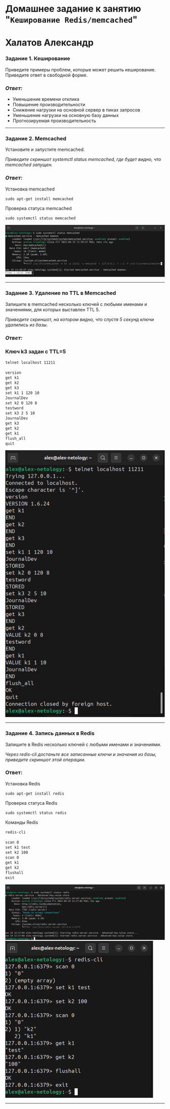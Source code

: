 # Домашнее задание к занятию "`Кеширование Redis/memcached`"
# Халатов Александр

### Задание 1. Кеширование
Приведите примеры проблем, которые может решить кеширование.
Приведите ответ в свободной форме.

### *Ответ:*

- Уменьшение времени отклика
- Повышение производительности
- Снижение нагрузки на основной сервер в пиках запросов
- Уменьшение нагрузки на основную базу данных
- Прогнозируемая производительность

---

### Задание 2. Memcached

Установите и запустите memcached.

*Приведите скриншот systemctl status memcached, где будет видно, что memcached запущен.*

### *Ответ:*
Установка memcached
```
sudo apt-get install memcached
```
Проверка статуса memcached
```
sudo systemctl status memcached
```
![1](https://github.com/IMiroxxI/redis-memcached/blob/main/1/1.jpg)

---

### Задание 3. Удаление по TTL в Memcached

Запишите в memcached несколько ключей с любыми именами и значениями, для которых выставлен TTL 5. 

*Приведите скриншот, на котором видно, что спустя 5 секунд ключи удалились из базы.*

### *Ответ:*
### Ключ k3 задан с TTL=5

```
telnet localhost 11211

version
get k1
get k2
get k3
set k1 1 120 10
JournalDev
set k2 0 120 8
testword
set k3 2 5 10
JournalDev
get k3
get k2
get k1
flush_all
quit
```
![2.1](https://github.com/IMiroxxI/redis-memcached/blob/main/2/2.1.png)

---

### Задание 4. Запись данных в Redis

Запишите в Redis несколько ключей с любыми именами и значениями. 

*Через redis-cli достаньте все записанные ключи и значения из базы, приведите скриншот этой операции.*

### Ответ:
Установка Redis
```
sudo apt-get install redis 
```
Проверка статуса Redis
```
sudo systemctl status redis
```
Команды Redis
```
redis-cli

scan 0
set k1 test
set k2 100
scan 0
get k1
get k2
flushall
exit
```
![3.1](https://github.com/IMiroxxI/redis-memcached/blob/main/3/3.1.png)
![3.2](https://github.com/IMiroxxI/redis-memcached/blob/main/3/3.2.png)

---
